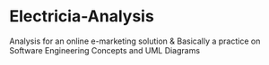 # Electricia-Analysis
Analysis for an online e-marketing solution &amp; Basically a practice on Software Engineering Concepts and UML Diagrams
